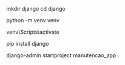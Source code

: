 mkdir django
cd django

python -m venv venv

venv\Scripts\activate

pip install django

django-admin startproject manutencao_app .